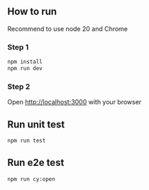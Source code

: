 ## How to run

Recommend to use node 20 and Chrome
### Step 1
```bash
npm install
npm run dev
```
### Step 2
Open [http://localhost:3000](http://localhost:3000) with your browser

## Run unit test
```bash
npm run test
```

## Run e2e test
```bash
npm run cy:open
```
